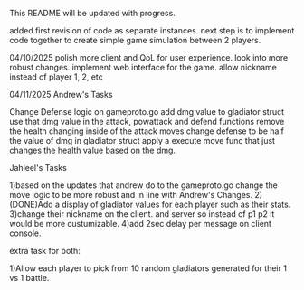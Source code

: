 This README will be updated with progress.

added first revision of code as separate instances. next step is to implement code together to create simple game simulation between 2 players.

04/10/2025
polish more client and QoL for user experience. look into more robust changes.
implement web interface for the game.
allow nickname instead of player 1, 2, etc

04/11/2025
Andrew's Tasks

Change Defense logic on gameproto.go
add dmg value to gladiator struct
use that dmg value in the attack, powattack and defend functions
remove the health changing inside of the attack moves
change defense to be half the value of dmg in gladiator struct
apply a execute move func that just changes the health value based on the dmg.


Jahleel's Tasks

1)based on the updates that andrew do to the gameproto.go
change the move logic to be more robust and in line with Andrew's Changes.
2)(DONE)Add a display of gladiator values for each player such as their stats.
3)change their nickname on the client. and server so instead of p1 p2 it would be more custumizable.
4)add 2sec delay per message on client console.

extra task for both:

1)Allow each player to pick from 10 random gladiators generated for their 1 vs 1 battle.
